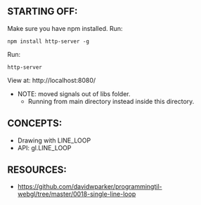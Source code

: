 ## STARTING OFF:

Make sure you have npm installed.
Run:
```
npm install http-server -g
```

Run:
```
http-server
```

View at: http://localhost:8080/

* NOTE: moved signals out of libs folder.
  * Running from main directory instead inside this directory.

## CONCEPTS:

* Drawing with LINE_LOOP
* API: gl.LINE_LOOP

## RESOURCES:
* https://github.com/davidwparker/programmingtil-webgl/tree/master/0018-single-line-loop